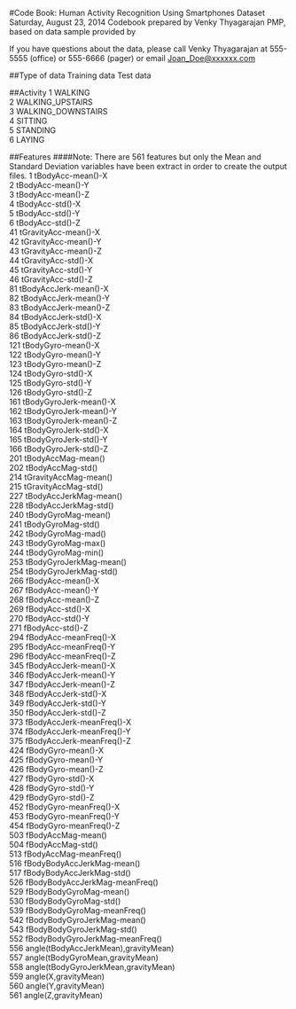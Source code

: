 #Code Book: Human Activity Recognition Using Smartphones Dataset
Saturday, August 23, 2014
Codebook prepared by Venky Thyagarajan PMP, based on data sample provided by

If you have questions about the data, please call Venky Thyagarajan at 555-5555 (office) or 555-6666 (pager) or email Joan_Doe@xxxxxx.com

##Type of data
Training data
Test data

##Activity
1	WALKING<br/>
2	WALKING_UPSTAIRS<br/>
3	WALKING_DOWNSTAIRS<br/>
4	SITTING<br/>
5	STANDING<br/>
6	LAYING<br/>

##Features
####Note: There are 561 features but only the Mean and Standard Deviation variables have been extract in order to create the output files.
1 tBodyAcc-mean()-X<br/>
2 tBodyAcc-mean()-Y<br/>
3 tBodyAcc-mean()-Z<br/>
4 tBodyAcc-std()-X<br/>
5 tBodyAcc-std()-Y<br/>
6 tBodyAcc-std()-Z<br/>
41 tGravityAcc-mean()-X<br/>
42 tGravityAcc-mean()-Y<br/>
43 tGravityAcc-mean()-Z<br/>
44 tGravityAcc-std()-X<br/>
45 tGravityAcc-std()-Y<br/>
46 tGravityAcc-std()-Z<br/>
81 tBodyAccJerk-mean()-X<br/>
82 tBodyAccJerk-mean()-Y<br/>
83 tBodyAccJerk-mean()-Z<br/>
84 tBodyAccJerk-std()-X<br/>
85 tBodyAccJerk-std()-Y<br/>
86 tBodyAccJerk-std()-Z<br/>
121 tBodyGyro-mean()-X<br/>
122 tBodyGyro-mean()-Y<br/>
123 tBodyGyro-mean()-Z<br/>
124 tBodyGyro-std()-X<br/>
125 tBodyGyro-std()-Y<br/>
126 tBodyGyro-std()-Z<br/>
161 tBodyGyroJerk-mean()-X<br/>
162 tBodyGyroJerk-mean()-Y<br/>
163 tBodyGyroJerk-mean()-Z<br/>
164 tBodyGyroJerk-std()-X<br/>
165 tBodyGyroJerk-std()-Y<br/>
166 tBodyGyroJerk-std()-Z<br/>
201 tBodyAccMag-mean()<br/>
202 tBodyAccMag-std()<br/>
214 tGravityAccMag-mean()<br/>
215 tGravityAccMag-std()<br/>
227 tBodyAccJerkMag-mean()<br/>
228 tBodyAccJerkMag-std()<br/>
240 tBodyGyroMag-mean()<br/>
241 tBodyGyroMag-std()<br/>
242 tBodyGyroMag-mad()<br/>
243 tBodyGyroMag-max()<br/>
244 tBodyGyroMag-min()<br/>
253 tBodyGyroJerkMag-mean()<br/>
254 tBodyGyroJerkMag-std()<br/>
266 fBodyAcc-mean()-X<br/>
267 fBodyAcc-mean()-Y<br/>
268 fBodyAcc-mean()-Z<br/>
269 fBodyAcc-std()-X<br/>
270 fBodyAcc-std()-Y<br/>
271 fBodyAcc-std()-Z<br/>
294 fBodyAcc-meanFreq()-X<br/>
295 fBodyAcc-meanFreq()-Y<br/>
296 fBodyAcc-meanFreq()-Z<br/>
345 fBodyAccJerk-mean()-X<br/>
346 fBodyAccJerk-mean()-Y<br/>
347 fBodyAccJerk-mean()-Z<br/>
348 fBodyAccJerk-std()-X<br/>
349 fBodyAccJerk-std()-Y<br/>
350 fBodyAccJerk-std()-Z<br/>
373 fBodyAccJerk-meanFreq()-X<br/>
374 fBodyAccJerk-meanFreq()-Y<br/>
375 fBodyAccJerk-meanFreq()-Z<br/>
424 fBodyGyro-mean()-X<br/>
425 fBodyGyro-mean()-Y<br/>
426 fBodyGyro-mean()-Z<br/>
427 fBodyGyro-std()-X<br/>
428 fBodyGyro-std()-Y<br/>
429 fBodyGyro-std()-Z<br/>
452 fBodyGyro-meanFreq()-X<br/>
453 fBodyGyro-meanFreq()-Y<br/>
454 fBodyGyro-meanFreq()-Z<br/>
503 fBodyAccMag-mean()<br/>
504 fBodyAccMag-std()<br/>
513 fBodyAccMag-meanFreq()<br/>
516 fBodyBodyAccJerkMag-mean()<br/>
517 fBodyBodyAccJerkMag-std()<br/>
526 fBodyBodyAccJerkMag-meanFreq()<br/>
529 fBodyBodyGyroMag-mean()<br/>
530 fBodyBodyGyroMag-std()<br/>
539 fBodyBodyGyroMag-meanFreq()<br/>
542 fBodyBodyGyroJerkMag-mean()<br/>
543 fBodyBodyGyroJerkMag-std()<br/>
552 fBodyBodyGyroJerkMag-meanFreq()<br/>
556 angle(tBodyAccJerkMean),gravityMean)<br/>
557 angle(tBodyGyroMean,gravityMean)<br/>
558 angle(tBodyGyroJerkMean,gravityMean)<br/>
559 angle(X,gravityMean)<br/>
560 angle(Y,gravityMean)<br/>
561 angle(Z,gravityMean)<br/>
